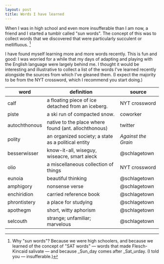 ```yaml
---
layout: post
title: Words I have learned
---
```

When I was in high school and even more insufferable than I am now, a friend and I started a tumblr called "sun words".  The concept of this was to collect words that we discovered that were particularly succulent or mellifluous. [^1]

I have found myself learning more and more words recently.  This is fun and good: I was worried for a while that my days of adapting and playing with the English language were largely behind me.  I thought it would be interesting and illustrative to collect a list of the words I've learned recently alongside the sources from which I've gleaned them. (I expect the majority to be from the NYT crossword, which I recommend you start doing.)

| word          | definition                                        | source        |
|---------------|---------------------------------------------------|---------------|
| calf          | a floating piece of ice detached from an iceberg. | NYT crossword |
| piste         | a ski run of compacted snow.                      | coworker      |
| autochthonous | native to the place where found (ant. allochthonous) | twitter
| polity | an organized society; a state as a political entity | *Against the Grain*
| besserwisser | know-it-all, wiseguy, wiseacre, smart aleck | @schlagetown
| olio | a miscellaneous collection of things | NYT crossword
| eunoia | beautiful thinking | @schlagetown
| amphigory | nonsense verse | @schlagetown
| enchiridion | carried reference book | @schlagetown
| phrontistery | a place for studying | @schlagetown
| apothegm | short, witty aphorism | @schlagetown
| selcouth | strange; unfamiliar; marvelous | @schlagetown

[^1]: Why "sun words"? Because we were high schoolers, and because we learned of the concept of "SAT words" — words that made Flesch-Kincaid salivate — and because _Sun_day comes after _Sat_urday.  (I told you — insufferable.)
